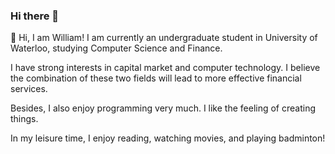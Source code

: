 ### Hi there 👋


🌱 Hi, I am William! I am currently an undergraduate student in University of Waterloo, studying Computer Science and Finance.

I have strong interests in capital market and computer technology. I believe the combination of these two fields will lead to more effective financial services.

Besides, I also enjoy programming very much. I like the feeling of creating things.

In my leisure time, I enjoy reading, watching movies, and playing badminton!
